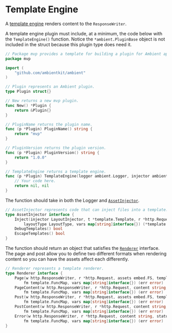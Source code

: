 # Template Engine

A [template engine](https://github.com/ambientkit/plugin/blob/main/templateengine/htmlengine/htmlengine.go) renders content to the `ResponseWriter`.

A template engine plugin must include, at a minimum, the code below with the `TemplateEngine()` function. Notice the `*ambient.PluginBase` object is not included in the struct because this plugin type does need it.

```go
// Package mvp provides a template for building a plugin for Ambient apps.
package mvp

import (
	"github.com/ambientkit/ambient"
)

// Plugin represents an Ambient plugin.
type Plugin struct{}

// New returns a new mvp plugin.
func New() *Plugin {
	return &Plugin{}
}

// PluginName returns the plugin name.
func (p *Plugin) PluginName() string {
	return "mvp"
}

// PluginVersion returns the plugin version.
func (p *Plugin) PluginVersion() string {
	return "1.0.0"
}

// TemplateEngine returns a template engine.
func (p *Plugin) TemplateEngine(logger ambient.Logger, injector ambient.AssetInjector) (ambient.Renderer, error) {
	// Your code here.
	return nil, nil
}
```

The function should take in both the Logger and [`AssetInjector`](https://github.com/ambientkit/ambient/blob/main/ambient_injector.go).

```go title="ambient_injector.go"
// AssetInjector represents code that can inject files into a template.
type AssetInjector interface {
	Inject(injector LayoutInjector, t *template.Template, r *http.Request,
		layoutType LayoutType, vars map[string]interface{}) (*template.Template, error)
	DebugTemplates() bool
	EscapeTemplates() bool
}
```

The function should return an object that satisfies the [`Renderer`](https://github.com/ambientkit/ambient/blob/main/ambient_renderer.go) interface. The page and post allow you to define two different formats when rendering content so you can have the assets affect each differently.

```go title="ambient_renderer.go"
// Renderer represents a template renderer.
type Renderer interface {
	Page(w http.ResponseWriter, r *http.Request, assets embed.FS, templateName string,
		fm template.FuncMap, vars map[string]interface{}) (err error)
	PageContent(w http.ResponseWriter, r *http.Request, content string,
		fm template.FuncMap, vars map[string]interface{}) (err error)
	Post(w http.ResponseWriter, r *http.Request, assets embed.FS, templateName string,
		fm template.FuncMap, vars map[string]interface{}) (err error)
	PostContent(w http.ResponseWriter, r *http.Request, content string,
		fm template.FuncMap, vars map[string]interface{}) (err error)
	Error(w http.ResponseWriter, r *http.Request, content string, statusCode int,
		fm template.FuncMap, vars map[string]interface{}) (err error)
}
```
